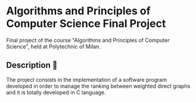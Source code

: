 # Algorithms and Principles of Computer Science Final Project
Final project of the course "Algorithms and Principles of Computer Science", held at Polytechnic of Milan.
## Description :book:
The project consists in the implementation of a software program developed in order to manage the ranking between weighted direct graphs and it is totally developed in C language.
